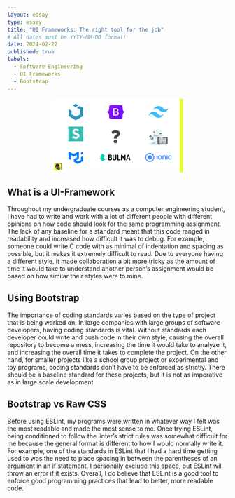 ```yaml
---
layout: essay
type: essay
title: "UI Frameworks: The right tool for the job"
# All dates must be YYYY-MM-DD format!
date: 2024-02-22
published: true
labels:
  - Software Engineering
  - UI Frameworks
  - Bootstrap
---
```


<center><img width="300px" class="center" src="../img/UI-frameworks.png"></center>

## What is a UI-Framework 

Throughout my undergraduate courses as a computer engineering student, I have had to write and work with a lot of different people with different opinions on how code should look for the same programming assignment. The lack of any baseline for a standard meant that this code ranged in readability and increased how difficult it was to debug. For example, someone could write C code with as minimal of indentation and spacing as possible, but it makes it extremely difficult to read. Due to everyone having a different style, it made collaboration a bit more tricky as the amount of time it would take to understand another person’s assignment would be based on how similar their styles were to mine.

## Using Bootstrap

The importance of coding standards varies based on the type of project that is being worked on. In large companies with large groups of software developers, having coding standards is vital. Without standards each developer could write and push code in their own style, causing the overall repository to become a mess, increasing the time it would take to analyze it, and increasing the overall time it takes to complete the project. On the other hand, for smaller projects like a school group project or experimental and toy programs, coding standards don’t have to be enforced as strictly. There should be a baseline standard for these projects, but it is not as imperative as in large scale development.

## Bootstrap vs Raw CSS

Before using ESLint, my programs were written in whatever way I felt was the most readable and made the most sense to me. Once trying ESLint, being conditioned to follow the linter’s strict rules was somewhat difficult for me because the general format is different to how I would normally write it. For example, one of the standards in ESLint that I had a hard time getting used to was the need to place spacing in between the parentheses of an argument in an if statement. I personally exclude this space, but ESLint will throw an error if it exists. Overall, I do believe that ESLint is a good tool to enforce good programming practices that lead to better, more readable code.
